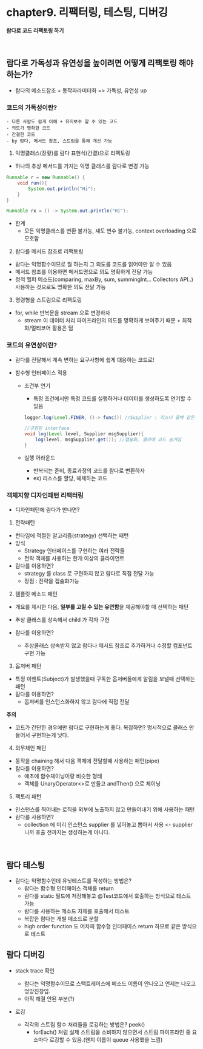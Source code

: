 # chapter9. 리팩터링, 테스팅, 디버깅

**람다로 코드 리팩토링 하기**

<br>

## 람다로 가독성과 유연성을 높이려면 어떻게 리팩토링 해야하는가?
- 람다의 메소드참조 + 동작파라미터화 => 가독성, 유연성 up

### 코드의 가독성이란?
    - 다른 사람도 쉽게 이해 + 유지보수 할 수 있는 코드
    - 의도가 명확한 코드
    - 간결한 코드
    - by 람다, 메서드 참조, 스트림을 통해 개선 가능

1. 익명클래스(장황)를 람다 표현식(간결)으로 리팩토링
- 하나의 추상 메서드를 가지는 익명 클래스를 람다로 변경 가능
```java
Runnable r = new Runnable() {
    void run(){
        System.out.println("Hi");
    }
}

Runnable rx = () -> System.out.println("Hi");
```
- 한계
    - 모든 익명클래스를 변환 불가능, 섀도 변수 불가능, context overloading 으로 모호함


2. 람다를 메서드 참조로 리팩토링
- 람다는 익명함수이므로 뭘 하는지 그 의도를 코드를 읽어야만 알 수 있음
- 메서드 참조를 이용하면 메서드명으로 의도 명확하게 전달 가능
- 정적 헬퍼 메소드(comparing, maxBy, sum, summingInt... Collectors API..) 사용하는 것으로도 명확한 의도 전달 가능


3. 명령형을 스트림으로 리팩토링 
- for, while 반복문을 stream 으로 변경하자
    - stream 이 데이터 처리 파이프라인의 의도를 명확하게 보여주기 때문 + 최적화/멀티코어 활용은 덤


### 코드의 유연성이란?
- 람다를 전달해서 계속 변하는 요구사항에 쉽게 대응하는 코드로!

- 함수형 인터페이스 적용
    - 조건부 연기
        - 특정 조건에서만 특정 코드를 실행하거나 데이터를 생성하도록 연기할 수 있음
        ```java
        logger.log(Level.FINER, ()-> func()) //Supplier : 리스너 콜백 같은 개념?

        //구현된 interface
        void log(Level level, Supplier msgSupplier){
            log(level, msgSupplier.get()); //캡슐화, 클라에 코드 숨겨짐
        }
        ```

    - 실행 어라운드
        - 반복되는 준비, 종료과정의 코드를 람다로 변환하자
        - ex) 리소스를 할당, 헤제하는 코드
    
### 객체지향 디자인패턴 리팩터링
- 디자인패턴에 람다가 만나면?

1. 전략패턴
- 런타임에 적절한 알고리즘(strategy) 선택하는 패턴
- 방식
    - Strategy 인터페이스를 구현하는 여러 전략들
    - 전략 객체를 사용하는 한개 이상의 클라이언트
- 람다를 이용하면?
    - strategy 를 class 로 구현하지 않고 람다로 직접 전달 가능
    - 장점 : 전략을 캡슐화가능

2. 템플릿 메소드 패턴
- 개요를 제시한 다음, **일부를 고칠 수 있는 유연함**을 제공해야할  때 선택하는 패턴
- 추상 클래스를 상속해서 child 가 각자 구현

- 람다를 이용하면?
    - 추상클래스 상속받지 않고 람다나 메서드 참조로 추가하거나 수정할 컴포넌트 구현 가능



3. 옵저버 패턴
- 특정 이벤트(Subject)가 발생했을때 구독한 옵저버들에게 알림을 보낼때 선택하는 패턴
- 람다를 이용하면?
    - 옵저버를 인스턴스화하지 않고 람다에 직접 전달

**주의**
- 코드가 간단한 경우에만 람다로 구현하는게 좋다. 복잡하면? 명시적으로 클래스 만들어서 구현하는게 낫다.

4. 의무체인 패턴
- 동작을 chaining 해서 다음 객체에 전달할때 사용하는 패턴(pipe)
- 람다를 이용하면?
    - 애초에 함수체이닝이랑 비슷한 형태
    - 객체를 UnaryOperator<>로 만들고 andThen() 으로 체이닝


5. 팩토리 패턴
- 인스턴스를 찍어내는 로직을 외부에 노출하지 않고 만들어내기 위해 사용하는 패턴
- 람다를 사용하면?
    - collection 에 미리 인스턴스 supplier 를 넣어놓고 뽑아서 사용 <- supplier 니까 호출 전까지는 생성하는게 아니다.


<br>

## 람다 테스팅

- 람다는 익명함수인데 유닛테스트를 작성하는 방법은?
    - 람다는 함수형 인터페이스 객체를 return
    - 람다를 static 필드에 저장해놓고 @Test코드에서 호출하는 방식으로 테스트 가능
    - 람다를 사용하는 메소드 자체를 호출해서 테스트
    - 복잡한 람다는 개별 메소드로 분할
    - high order function 도 어차피 함수형 인터페이스 return 하므로 같은 방식으로 테스트


## 람다 디버깅

- stack trace 확인
    - 람다는 익명함수이므로 스택트레이스에 메소드 이름이 안나오고 언제는 나오고 엉망진창임.
    - 아직 해결 안된 부분(?)

- 로깅
    - 각각의 스트림 함수 처리들을 로깅하는 방법은? peek()
        - forEach() 처럼 실제 스트림을 소비하지 않으면서 스트림 파이프라인 중 요소마다 로깅할 수 있음.(왠지 이름이 queue 사용했을 느낌)